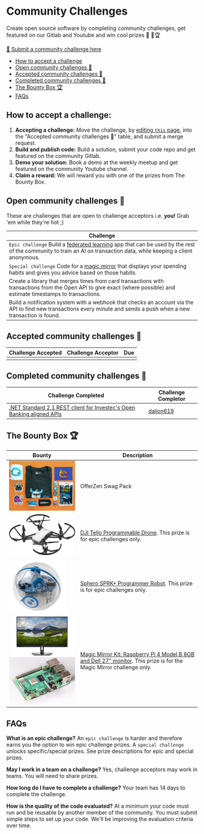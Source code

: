 # Community Challenges

Create open source software by completing community challenges, get featured on our Gitlab and Youtube and win cool prizes 👾 💪🏆 

[📨 Submit a community challenge here](https://gitlab.com/offerzen-beta-community/investec-programmable-banking/command-center/-/issues/new)

- [How to accept a challenge](https://gitlab.com/offerzen-beta-community/investec-programmable-banking/command-center/-/edit/master/community_challenges.md#how-to-accept-a-challenge)
- [Open community challenges 👾](url)
- [Accepted community challenges 💪](https://gitlab.com/offerzen-beta-community/investec-programmable-banking/command-center/-/edit/master/community_challenges.md#accepted-community-challenges-)
- [Completed community challenges 🚀](https://gitlab.com/offerzen-beta-community/investec-programmable-banking/command-center/-/edit/master/community_challenges.md#completed-community-challenges-)
- [The Bounty Box 🏆](https://gitlab.com/offerzen-beta-community/investec-programmable-banking/command-center/-/edit/master/community_challenges.md#the-bounty-box-)
- [FAQs](https://gitlab.com/offerzen-beta-community/investec-programmable-banking/command-center/-/edit/master/community_challenges.md#faqs)


## How to accept a challenge:

1. **Accepting a challenge:** Move the challenge, by [editing `this` page](https://gitlab.com/offerzen-beta-community/investec-programmable-banking/command-center/-/edit/master/community_challenges.md), into the "Accepted community challenges 💪" table, and submit a merge request.
2. **Build and publish code:** Build a solution, submit your code repo and get featured on the community Gitlab.
3. **Demo your solution:** Book a demo at the weekly meetup and get featured on the community Youtube channel.
4. **Claim a reward:** We will reward you with one of the prizes from The Bounty Box.

## Open community challenges 👾

These are challenges that are open to challenge acceptors i.e. **you!** Grab 'em while they're hot ;)

| Challenge |
|-|
|`Epic challenge` Build a [federated learning](https://federated.withgoogle.com/) app that can be used by the rest of the community to train an AI on transaction data, while keeping a client anonymous.|
|`Special challenge` Code for a [magic mirror](https://youtu.be/BR_yko0gr-Y) that displays your spending habits and gives you advice based on those habits.|
|Create a library that merges times from card transactions with transactions from the Open API to give exact (where possible) and estimate timestamps to transactions.|
|Build a notification system with a webhook that checks an account via the API to find new transactions every minute and sends a push when a new transaction is found.|

## Accepted community challenges 💪

| Challenge Accepted | Challenge Acceptor | Due |
|-|-|-|
|||


## Completed community challenges 🚀

| Challenge Completed | Challenge Completor |
|-|-|
|[.NET Standard 2.1 REST client for Investec's Open Banking aligned APIs](https://github.com/dalion619/investec-openbanking-dotnet)|[dalion619](https://github.com/dalion619/)|

## The Bounty Box 🏆

| Bounty | Description |
| ------ | ------ |
|![](/images/bounties/offerzenswapgpack.png)|OfferZen Swag Pack|
|![](/images/bounties/djitello.jpg)|[DJI Tello Programmable Drone](https://www.youtube.com/watch?v=_v_RknPrebI). This prize is for epic challenges only.|
|![](/images/bounties/sphero.jpg)|[Sphero SPRK+ Programmer Robot](https://www.youtube.com/watch?v=Yg8LmEkI_0c). This prize is for epic challenges only.|
|![](/images/bounties/dell27.jpeg)![](/images/bounties/pi4.jpg)|[Magic Mirror Kit: Raspberry Pi 4 Model B 8GB and Dell 27" monitor](https://www.youtube.com/watch?v=npzRf5wuIB0). This prize is for the Magic Mirror challenge only.|


## FAQs
**What is an epic challenge?**
An `epic challenge` is harder and therefore earns you the option to win epic challenge prizes. A `special challenge` unlocks specific/special prizes. See prize descriptions for epic and special prizes.

**May I work in a team on a challenge?**
Yes, challenge acceptors may work in teams. You will need to share prizes.

**How long do I have to complete a challenge?**
Your team has 14 days to complete the challenge.

**How is the quality of the code evaluated?**
At a minimum your code must run and be reusable by another member of the community. You must submit simple steps to set up your code. We'll be improving the evaluation criteria over time.
